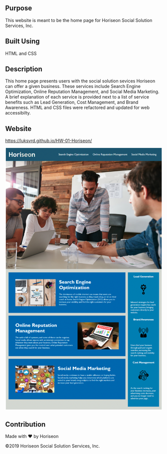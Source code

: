 ## Purpose

This website is meant to be the home page for Horiseon Social Solution Services, Inc.

## Built Using

HTML and CSS

## Description

This home page presents users with the social solution sevices Horiseon can offer a given business. These services include Search Engine Optimization, Online Reputation Management, and Social Media Marketing. A brief explanation of each service is provided next to a list of service benefits such as Lead Generation, Cost Management, and Brand Awareness. HTML and CSS files were refactored and updated for web accessibilty.

## Website

https://luksvrd.github.io/HW-01-Horiseon/

![Horiseon Webpage Screenshot](https://github.com/luksvrd/HW-01/blob/master/assets/images/Horiseon%20Screen%20Shot.png)

## Contribution

Made with ❤️ by Horiseon

©️2019 Horiseon Social Solution Services, Inc.
